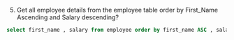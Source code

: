 5. Get all employee details from the employee table order by First_Name
Ascending and Salary descending?

```sql
select first_name , salary from employee order by first_name ASC , salary DESC;
```